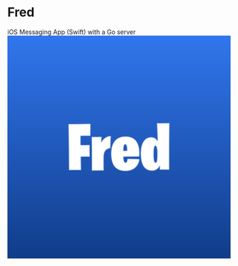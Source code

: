 # Fred
iOS Messaging App (Swift) with a Go server\
![Fred](https://github.com/juicestus/fred/blob/master/icon.png?raw=true)

